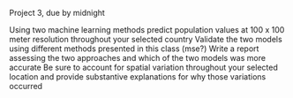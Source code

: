 Project 3, due by midnight

Using two machine learning methods predict population values at 100 x 100 meter resolution throughout your selected country
Validate the two models using different methods presented in this class (mse?)
Write a report assessing the two approaches and which of the two models was more accurate
Be sure to account for spatial variation throughout your selected location and provide substantive explanations for why those variations occurred
